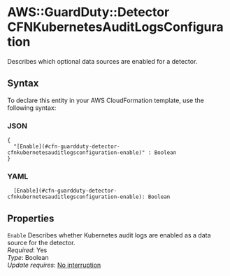 # AWS::GuardDuty::Detector CFNKubernetesAuditLogsConfiguration<a name="aws-properties-guardduty-detector-cfnkubernetesauditlogsconfiguration"></a>

Describes which optional data sources are enabled for a detector\.

## Syntax<a name="aws-properties-guardduty-detector-cfnkubernetesauditlogsconfiguration-syntax"></a>

To declare this entity in your AWS CloudFormation template, use the following syntax:

### JSON<a name="aws-properties-guardduty-detector-cfnkubernetesauditlogsconfiguration-syntax.json"></a>

```
{
  "[Enable](#cfn-guardduty-detector-cfnkubernetesauditlogsconfiguration-enable)" : Boolean
}
```

### YAML<a name="aws-properties-guardduty-detector-cfnkubernetesauditlogsconfiguration-syntax.yaml"></a>

```
  [Enable](#cfn-guardduty-detector-cfnkubernetesauditlogsconfiguration-enable): Boolean
```

## Properties<a name="aws-properties-guardduty-detector-cfnkubernetesauditlogsconfiguration-properties"></a>

`Enable`  <a name="cfn-guardduty-detector-cfnkubernetesauditlogsconfiguration-enable"></a>
Describes whether Kubernetes audit logs are enabled as a data source for the detector\.  
*Required*: Yes  
*Type*: Boolean  
*Update requires*: [No interruption](https://docs.aws.amazon.com/AWSCloudFormation/latest/UserGuide/using-cfn-updating-stacks-update-behaviors.html#update-no-interrupt)